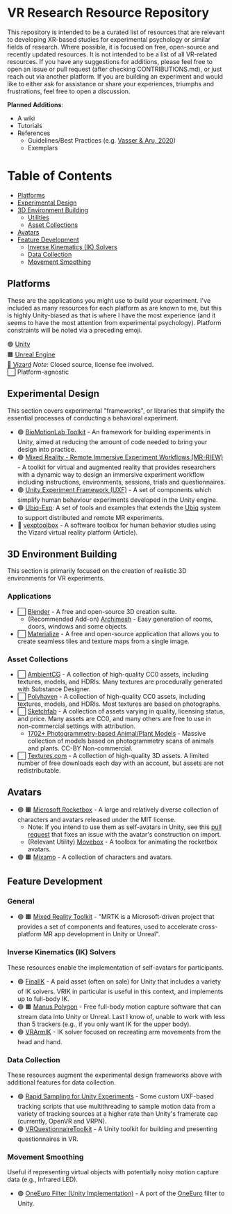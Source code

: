 # VR Research Resource Repository

This repository is intended to be a curated list of resources that are relevant to developing XR-based studies for experimental psychology or similar fields of research. Where possible, it is focused on free, open-source and recently updated resources. It is not intended to be a list of all VR-related resources. If you have any suggestions for additions, please feel free to open an issue or pull request (after checking CONTRIBUTIONS.md), or just reach out via another platform. If you are building an experiment and would like to either ask for assistance or share your experiences, triumphs and frustrations, feel free to open a discussion.

**Planned Additions**:
- A wiki
- Tutorials
- References
    - Guidelines/Best Practices (e.g. [Vasser & Aru, 2020](https://www.sciencedirect.com/science/article/pii/S2352250X20300683))
    - Exemplars

# Table of Contents
- [Platforms](#platforms)
- [Experimental Design](#experimental-design)
- [3D Environment Building](#3d-environment-building)
    - [Utilities](#utilities)
    - [Asset Collections](#asset-collections)
- [Avatars](#avatars)
- [Feature Development](#feature-development)
    - [Inverse Kinematics (IK) Solvers](#inverse-kinematics-ik-solvers)
    - [Data Collection](#data-collection)
    - [Movement Smoothing](#movement-smoothing)



## Platforms
These are the applications you might use to build your experiment. I've included as many resources for each platform as are known to me, but this is highly Unity-biased as that is where I have the most experience (and it seems to have the most attention from experimental psychology). Platform constraints will be noted via a preceding emoji.

:green_circle: [Unity](https://unity.com/)  
:orange_square: [Unreal Engine](https://www.unrealengine.com/en-US)  
:large_blue_diamond: [Vizard](https://www.worldviz.com/vizard-virtual-reality-software)
*Note:* Closed source, license fee involved.  
:white_large_square: Platform-agnostic  

## Experimental Design
This section covers experimental "frameworks", or libraries that simplify the essential processes of conducting a behavioral experiment.

- :green_circle: [BioMotionLab Toolkit](https://github.com/BioMotionLab/TUX) - An framework for building experiments in Unity, aimed at reducing the amount of code needed to bring your design into practice.    
- :green_circle: [Mixed Reality - Remote Immersive Experiment Workflows (MR-RIEW)](https://github.com/CrowdVRLab/MR-RIEW) - A toolkit for virtual and augmented reality that provides researchers with a dynamic way to design an immersive experiment workflow including instructions, environments, sessions, trials and questionnaires.
- :green_circle: [Unity Experiment Framework (UXF)](https://github.com/immersivecognition/unity-experiment-framework) - A set of components which simplify human behaviour experiments developed in the Unity engine.
- :green_circle: [Ubiq-Exp](https://www.frontiersin.org/articles/10.3389/frvir.2022.912078/full): A set of tools and examples that extends the [Ubiq](https://github.com/UCL-VR/ubiq/) system to support distributed and remote MR experiments.
- :large_blue_diamond: [vexptoolbox](https://link.springer.com/article/10.3758/s13428-022-01831-6) - A software toolbox for human behavior studies using the Vizard virtual reality platform (Article).

## 3D Environment Building
This section is primarily focused on the creation of realistic 3D environments for VR experiments.

### Applications
- :white_large_square: [Blender](https://www.blender.org/) - A free and open-source 3D creation suite.  
    - (Recommended Add-on) [Archimesh](https://docs.blender.org/manual/en/3.3/addons/add_mesh/archimesh.html) - Easy generation of rooms, doors, windows and some objects.
- :white_large_square: [Materialize](https://boundingboxsoftware.com/materialize/) - A free and open-source application that allows you to create seamless tiles and texture maps from a single image.

### Asset Collections
- :white_large_square: [AmbientCG](https://ambientcg.com/) - A collection of high-quality CC0 assets, including textures, models, and HDRIs. Many textures are procedurally generated with Substance Designer.
- :white_large_square: [Polyhaven](https://polyhaven.com/) - A collection of high-quality CC0 assets, including textures, models, and HDRIs. Most textures are based on photographs.
- :white_large_square: [Sketchfab](https://sketchfab.com/) - A collection of assets varying in quality, licensing status, and price. Many assets are CC0, and many others are free to use in non-commercial settings with attribution.
    - [1702+ Photogrammetry-based Animal/Plant Models](https://sketchfab.com/ffishAsia-and-floraZia) - Massive collection of models based on photogrammetry scans of animals and plants. CC-BY Non-commercial.
- :white_large_square: [Textures.com](https://www.textures.com/) - A collection of high-quality 3D assets. A limited number of free downloads each day with an account, but assets are not redistributable.

## Avatars
- :green_circle: :orange_square: [Microsoft Rocketbox](https://github.com/microsoft/Microsoft-Rocketbox) - A large and relatively diverse collection of characters and avatars released under the MIT license. 
    - Note: If you intend to use them as self-avatars in Unity, see this [pull request](https://github.com/microsoft/Microsoft-Rocketbox/pull/19) that fixes an issue with the avatar's construction on import.
    - (Relevant Utility) [Movebox](https://github.com/microsoft/MoveBox-for-Microsoft-Rocketbox) - A toolbox for animating the rocketbox avatars.
- :green_circle: :orange_square: [Mixamo](https://www.mixamo.com/) - A collection of characters and avatars.

## Feature Development  

### General
- :green_circle: :orange_square: [Mixed Reality Toolkit](https://github.com/microsoft/MixedRealityToolkit) - "MRTK is a Microsoft-driven project that provides a set of components and features, used to accelerate cross-platform MR app development in Unity or Unreal". 

### Inverse Kinematics (IK) Solvers
These resources enable the implementation of self-avatars for participants.

- :green_circle: [FinalIK](https://assetstore.unity.com/packages/tools/animation/final-ik-14290) - A paid asset (often on sale) for Unity that includes a variety of IK solvers. VRIK in particular is useful in this context, and implements up to full-body IK.
- :green_circle: :orange_square: [Manus Polygon](https://www.manus-meta.com/software/polygon) - Free full-body motion capture software that can stream data into Unity or Unreal. Last I know of, unable to work with less than 5 trackers (e.g., if you only want IK for the upper body).
- :green_circle: [VRArmIK](https://github.com/dabeschte/VRArmIK) - IK solver focused on recreating arm movements from the head and hand.  

### Data Collection
These resources augment the experimental design frameworks above with additional features for data collection.

- :green_circle: [Rapid Sampling for Unity Experiments](https://github.com/JashoBell/rapid-sampling-for-unity-experiments) - Some custom UXF-based tracking scripts that use multithreading to sample motion data from a variety of tracking sources at a higher rate than Unity's framerate cap (currently, OpenVR and VRPN).
- :green_circle: [VRQuestionnaireToolkit](https://github.com/MartinFk/VRQuestionnaireToolkit) - A Unity toolkit for building and presenting questionnaires in VR.


### Movement Smoothing
Useful if representing virtual objects with potentially noisy motion capture data (e.g., Infrared LED).

- :green_circle: [OneEuro Filter (Unity Implementation)](https://github.com/DarioMazzanti/OneEuroFilterUnity) - A port of the [OneEuro](https://gery.casiez.net/1euro/) filter to Unity.
